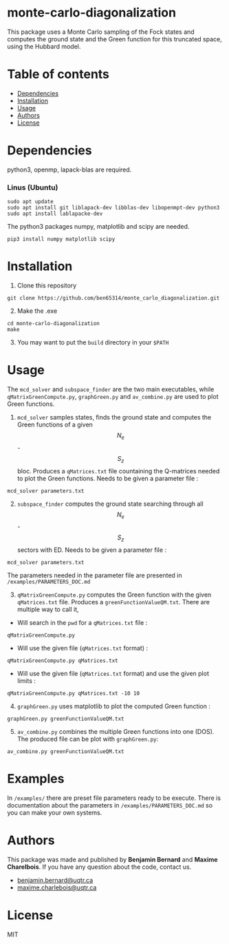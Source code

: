 # monte-carlo-diagonalization
This package uses a Monte Carlo sampling of the Fock states and computes the ground state and the Green function for this truncated space, using the Hubbard model.


# Table of contents

- [Dependencies](#dependencies)
- [Installation](#installation)
- [Usage](#usage)
- [Authors](#authors)
- [License](#license)


# Dependencies
python3, openmp, lapack-blas are required. 
### Linus (Ubuntu)
```shell
sudo apt update
sudo apt install git liblapack-dev libblas-dev libopenmpt-dev python3 
sudo apt install lablapacke-dev
```
The python3 packages numpy, matplotlib and scipy are needed.
```shell
pip3 install numpy matplotlib scipy
```

# Installation
1. Clone this repository
```shell
git clone https://github.com/ben65314/monte_carlo_diagonalization.git
```
2. Make the .exe 
```shell
cd monte-carlo-diagonalization
make
```
3. You may want to put the `build` directory in your `$PATH`

# Usage
The `mcd_solver` and `subspace_finder` are the two main executables, while `qMatrixGreenCompute.py`, `graphGreen.py` and `av_combine.py` are used to plot Green functions.
1. `mcd_solver` samples states, finds the ground state and computes the Green functions of a given $$N_e$$-$$S_z$$ bloc. Produces a `qMatrices.txt` file countaining the Q-matrices needed to plot the Green functions. Needs to be given a parameter file :
```shell
mcd_solver parameters.txt
```
2. `subspace_finder` computes the ground state searching through all $$N_e$$-$$S_z$$ sectors with ED. Needs to be given a parameter file : 
```shell
mcd_solver parameters.txt
```
The parameters needed in the parameter file are presented in `/examples/PARAMETERS_DOC.md`

3. `qMatrixGreenCompute.py` computes the Green function with the given `qMatrices.txt` file. Produces a `greenFunctionValueQM.txt`. There are multiple way to call it,
- Will search in the `pwd` for a `qMatrices.txt` file : 
```shell
qMatrixGreenCompute.py
```
- Will use the given file (`qMatrices.txt` format) :
```shell
qMatrixGreenCompute.py qMatrices.txt
```
- Will use the given file (`qMatrices.txt` format) and use the given plot limits :
```shell
qMatrixGreenCompute.py qMatrices.txt -10 10
```

4. `graphGreen.py` uses matplotlib to plot the computed Green function : 
```shell
graphGreen.py greenFunctionValueQM.txt
```

5. `av_combine.py` combines the multiple Green functions into one (DOS). The produced file can be plot with `graphGreen.py`: 
```shell
av_combine.py greenFunctionValueQM.txt
```
# Examples
In `/examples/` there are preset file parameters ready to be execute. There is documentation about the parameters in `/examples/PARAMETERS_DOC.md` so you can make your own systems.
# Authors
This package was made and published by **Benjamin Bernard** and **Maxime Charelbois**. If you have any question about the code, contact us.
- <benjamin.bernard@uqtr.ca>
- <maxime.charlebois@uqtr.ca>

# License
MIT

